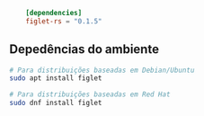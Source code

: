 
```toml
    [dependencies]
    figlet-rs = "0.1.5"
```

## Depedências do ambiente 
```bash
# Para distribuições baseadas em Debian/Ubuntu
sudo apt install figlet

# Para distribuições baseadas em Red Hat
sudo dnf install figlet
```
